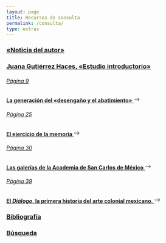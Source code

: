 ```yaml
---
layout: page
title: Recursos de consulta
permalink: /consulta/
type: extras
---
```


<div>
<a class="no-underline" href="{{ site.baseurl }}/noticia_biografica05.html"><h3>«Noticia del autor»</h3></a>
</div>
 <!-- <a class="no-underline" href="{{ site.baseurl }}/JGHestudio09.html">Juana Gutiérrez Haces, «Estudio introductorio» </a> -->

<div class="py-1 mb-0 prose">
  <a class="no-underline" data-toggle="collapse" href="#collapse1" role="button" aria-expanded="false" aria-controls="collapseExample"><h3> Juana Gutiérrez Haces, «Estudio introductorio» <span class="caret"/></h3></a>
  <div class="collapse" id="collapse1">
    <a class="no-underline" href="{{ site.baseurl }}/JGHestudio09"><h6>Página 9</h6><b>La generación del «desengaño y el abatimiento»</b> <svg xmlns="http://www.w3.org/2000/svg" width="16" height="16" fill="currentColor" class="bi bi-arrow-right" viewBox="0 0 16 16"><path fill-rule="evenodd" d="M1 8a.5.5 0 0 1 .5-.5h11.793l-3.147-3.146a.5.5 0 0 1 .708-.708l4 4a.5.5 0 0 1 0 .708l-4 4a.5.5 0 0 1-.708-.708L13.293 8.5H1.5A.5.5 0 0 1 1 8z"/></svg></a>
    <a class="no-underline" href="{{ site.baseurl }}/JGHestudio25"><h6>Página 25</h6><b>El ejercicio de la memoria</b> <svg xmlns="http://www.w3.org/2000/svg" width="16" height="16" fill="currentColor" class="bi bi-arrow-right" viewBox="0 0 16 16"><path fill-rule="evenodd" d="M1 8a.5.5 0 0 1 .5-.5h11.793l-3.147-3.146a.5.5 0 0 1 .708-.708l4 4a.5.5 0 0 1 0 .708l-4 4a.5.5 0 0 1-.708-.708L13.293 8.5H1.5A.5.5 0 0 1 1 8z"/></svg></a>
    <a class="no-underline" href="{{ site.baseurl }}/JGHestudio30"><h6>Página 30</h6><b>Las galerías de la Academia de San Carlos de México</b> <svg xmlns="http://www.w3.org/2000/svg" width="16" height="16" fill="currentColor" class="bi bi-arrow-right" viewBox="0 0 16 16"><path fill-rule="evenodd" d="M1 8a.5.5 0 0 1 .5-.5h11.793l-3.147-3.146a.5.5 0 0 1 .708-.708l4 4a.5.5 0 0 1 0 .708l-4 4a.5.5 0 0 1-.708-.708L13.293 8.5H1.5A.5.5 0 0 1 1 8z"/></svg></a>
    <a class="no-underline" href="{{ site.baseurl }}/JGHestudio39"><h6>Página 39</h6><b>El <i>Diálogo</i>, la primera historia del arte colonial mexicano</b>. <svg xmlns="http://www.w3.org/2000/svg" width="16" height="16" fill="currentColor" class="bi bi-arrow-right" viewBox="0 0 16 16"><path fill-rule="evenodd" d="M1 8a.5.5 0 0 1 .5-.5h11.793l-3.147-3.146a.5.5 0 0 1 .708-.708l4 4a.5.5 0 0 1 0 .708l-4 4a.5.5 0 0 1-.708-.708L13.293 8.5H1.5A.5.5 0 0 1 1 8z"/></svg></a>
  </div>
</div>

<p></p>

<div>
  <a class="no-underline" href="{{ site.baseurl }}/03-biblio"><h3>Bibliografía</h3 ></a>
  </div>

<div>
  <a class="no-underline" href="{{ site.baseurl }}/03-search"><h3>Búsqueda</h3></a>
</div>
